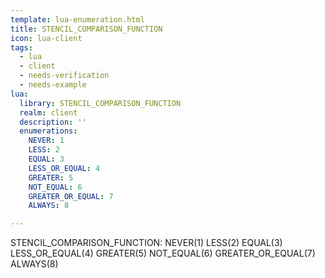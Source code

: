 ```yaml
---
template: lua-enumeration.html
title: STENCIL_COMPARISON_FUNCTION
icon: lua-client
tags:
  - lua
  - client
  - needs-verification
  - needs-example
lua:
  library: STENCIL_COMPARISON_FUNCTION
  realm: client
  description: ''
  enumerations:
    NEVER: 1
    LESS: 2
    EQUAL: 3
    LESS_OR_EQUAL: 4
    GREATER: 5
    NOT_EQUAL: 6
    GREATER_OR_EQUAL: 7
    ALWAYS: 8

---
```


<div class="lua__search__keywords">
STENCIL_COMPARISON_FUNCTION: NEVER(1) LESS(2) EQUAL(3) LESS_OR_EQUAL(4) GREATER(5) NOT_EQUAL(6) GREATER_OR_EQUAL(7) ALWAYS(8)
</div>
